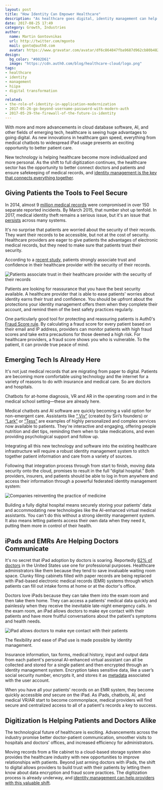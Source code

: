 ```yaml
---
layout: post
title: "How Identity Can Empower Healthcare"
description: "As healthcare goes digital, identity management can help patients feel safe and secure."
date: 2017-08-25 17:49
category: Growth, Industries
author:
  name: Martin Gontovnikas
  url: http://twitter.com/mgonto
  mail: gonto@auth0.com
  avatar: https://www.gravatar.com/avatar/df6c864847fba9687d962cb80b482764??s=60
design:
  bg_color: "#002D61"
  image: "https://cdn.auth0.com/blog/healthcare-cloud/logo.png"
tags:
- healthcare
- identity
- management
- hiipa
- digital transformation
- 
related:
- the-role-of-identity-in-application-modernization
- 2017-05-26-go-beyond-username-password-with-modern-auth
- 2017-05-29-the-firewall-of-the-future-is-identity
---
```


With more and more advancements in cloud database software, AI, and other fields of emerging tech, healthcare is seeing huge advantages to going digital. As new innovations in healthcare gain speed, everything from medical chatbots to widespread iPad usage presents an exciting opportunity to better patient care.

New technology is helping healthcare become more individualized and more personal. As the shift to full digitization continues, the healthcare sector has the opportunity to better connect doctors and patients and ensure safekeeping of medical records, and [identity management is the key that connects everything together](https://auth0.com/learn/identity-management-matters-healthcare/).

## Giving Patients the Tools to Feel Secure

In 2014, almost 9 [million medical records](http://www.healthcareitnews.com/sponsored-content/medical-identity-theft-problems-and-prevention) were compromised in over 150 separate reported incidents. By March 2015, that number shot up tenfold. In 2017, medical identity theft remains a serious issue, but it's an issue that [persists](http://www.information-age.com/healthcare-fraud-five-step-plan-diagnosis-and-treatment-123461306/) across many systems.  

It's no surprise that patients are worried about the security of their records. They want their records to be accessible, but not at the cost of security. Healthcare providers are eager to give patients the advantages of electronic medical records, but they need to make sure that patients trust their security.

According to a [recent study](http://medidfraud.org/wp-content/uploads/2015/02/2014_Medical_ID_Theft_Study1.pdf), patients strongly associate trust and confidence in their healthcare provider with the security of their records.

![Patients associate trust in their healthcare provider with the security of their records ](https://cdn.auth0.com/blog/empower-healthcare/healthcare-security-trust.png)

Patients are looking for reassurance that you have the best security available. A healthcare provider that is able to ease patients' worries about identity earns their trust and confidence. You should be upfront about the protections your identity management offers them when they complete their account, and remind them of the best safety practices regularly.

One particularly good tool for protecting and reassuring patients is Auth0's [Fraud Score rule](https://auth0.com/rules/socure_fraudscore). By calculating a fraud score for every patient based on their email and IP address, providers can monitor patients with high fraud scores and take extra precautions for those deemed a high risk. For healthcare providers, a fraud score shows you who is vulnerable. To the patient, it can provide true peace of mind.

## Emerging Tech Is Already Here

It's not just medical records that are migrating from paper to digital. Patients are becoming more comfortable using technology and the internet for a variety of reasons to do with insurance and medical care. So are doctors and hospitals.

Chatbots for at-home diagnosis, VR and AR in the operating room and in the medical school setting—these are already here.

Medical chatbots and AI software are quickly becoming a valid option for non-emergent care. Assistants like [“ Viv”](http://viv.ai/) (created by Siri’s founders) or [“Lark”](http://singularityhub.com/2015/11/11/exponential-medicine-this-virtual-assistant-tells-you-when-to-put-down-the-bacon/) or [“Tess"](https://x2.ai/#tess) are examples of highly personalized and complex services now available to patients. They're interactive and engaging, offering people nutrition and diet tips, reminding them when to take medications, and even providing psychological support and follow up.

Integrating all this new technology and software into the existing healthcare infrastructure will require a robust identity management system to stitch together patient information and care from a variety of sources.

Following that integration process through from start to finish, moving data security onto the cloud, promises to result in the full “digital hospital.” Both providers, insurers, and patients should be able to log in from anywhere and access their information through a powerful federated identity management system:

![Companies reinventing the practice of medicine](https://cdn.auth0.com/blog/empower-healthcare/companies-reinventing-medicine.png)

Building a fully digital hospital means securely storing your patients' data and accommodating new technologies like the AI-enhanced virtual medical assistants. You can't do this without a strong identity management system. It also means letting patients access their own data when they need it, putting them more in control of their health.

## iPads and EMRs Are Helping Doctors Communicate

It's no secret that iPad adoption by doctors is soaring. Reportedly [62% of doctors](http://www.medicalbag.com/tech-talk/ipad-use-for-physicians/article/472282/) in the United States use one for professional purposes. Healthcare administrators like them because they tend to save invaluable waiting room space. Clunky filing cabinets filled with paper records are being replaced with iPad-based electronic medical records (EMR) systems through which patients can fill out intake forms at home or at the doctor's office.

Doctors love iPads because they can take them into the exam room and then take them home. They can access a patients' medical data quickly and painlessly when they receive the inevitable late-night emergency calls. In the exam room, an iPad allows doctors to make eye contact with their patients and have more fruitful conversations about the patient's symptoms and health needs.

![iPad allows doctors to make eye contact with their patients](https://cdn.auth0.com/blog/empower-healthcare/ipads-and-healthcare.jpg)

The flexibility and ease of iPad use is made possible by identity management.

Insurance information, tax forms, medical history, input and output data from each patient's personal AI-enhanced virtual assistant can all be collected and stored for a single patient and then encrypted through an identity management system. Encryption takes sensitive data, like a user’s social security number, encrypts it, and stores it as [metadata](https://auth0.com/docs/rules/metadata-in-rules) associated with the user account.

When you have all your patients' records on an EMR system, they become quickly accessible *and* secure on the iPad. As iPads, chatbots, AI, and medical VR/AR start to become commonplace, medical providers will find secure and centralized access to all of a patient's records a key to success.

## Digitization Is Helping Patients and Doctors Alike

The technological future of healthcare is exciting. Advancements across the industry promise better doctor-patient communication, smoother visits to hospitals and doctors' offices, and increased efficiency for administrators.

Moving records from a file cabinet to a cloud-based storage system also provides the healthcare industry with new opportunities to improve relationships with patients. Beyond just arming doctors with iPads, the shift to digital allows providers to build trust with their patients by letting them know about data encryption and fraud score practices. The digitization process is already underway, and [identity management can help providers with this valuable shift](https://auth0.com/blog/the-role-of-identity-in-application-modernization/).
